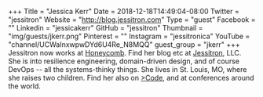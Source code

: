 +++
Title = "Jessica Kerr"
Date = 2018-12-18T14:49:04-08:00
Twitter = "jessitron"
Website = "http://blog.jessitron.com"
Type = "guest"
Facebook = ""
Linkedin = "jessicakerr"
GitHub = "jessitron"
Thumbnail = "img/guests/jkerr.png"
Pinterest = ""
Instagram = "jessitronica"
YouTube = "channel/UCWaInxwpwDYd6U4Re_N8MQQ"
guest_group = "jkerr"
+++
Jessitron now works at [Honeycomb](https://honeycomb.io). Find her blog etc at [Jessitron](https://jessitron.com/blog), LLC. She is into resilience engineering, domain-driven design, and of course DevOps -- all the systems-thinky things.
She lives in St. Louis, MO, where she raises two children. Find her also on [&gt;Code](https://greaterthancode.com), and at 
conferences around the world.
